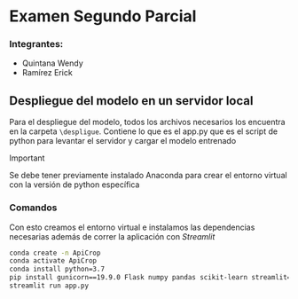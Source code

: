 # Examen Segundo Parcial
### Integrantes:  
- Quintana Wendy
- Ramírez Erick

## Despliegue del modelo en un servidor local
Para el despliegue del modelo, todos los archivos necesarios los encuentra en la carpeta `\despligue`.
Contiene lo que es el app.py que es el script de python para levantar el servidor y cargar el modelo entrenado
> [!IMPORTANT]
> Se debe tener previamente instalado Anaconda para crear el entorno virtual con la versión de python específica

### Comandos
Con esto creamos el entorno virtual e instalamos las dependencias necesarias además de correr la aplicación con *Streamlit*
```bash
conda create -n ApiCrop
conda activate ApiCrop
conda install python=3.7
pip install gunicorn==19.9.0 Flask numpy pandas scikit-learn streamlit==0.82.0 Jinja2 protobuf
streamlit run app.py
```
